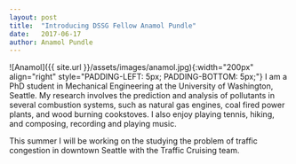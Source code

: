 ```yaml
---
layout: post
title:  "Introducing DSSG Fellow Anamol Pundle"
date:   2017-06-17
author: Anamol Pundle
---
```


![Anamol]({{ site.url }}/assets/images/anamol.jpg){:width="200px" align="right" style="PADDING-LEFT: 5px; PADDING-BOTTOM: 5px;"}
I am a PhD student in Mechanical Engineering at the University of Washington, Seattle.
My research involves the prediction and analysis of pollutants in several combustion systems, such as natural gas engines, coal fired power plants, and wood burning cookstoves. I also enjoy playing tennis, hiking, and composing, recording and playing music. 

This summer I will be working on the studying the problem of traffic congestion in downtown Seattle with the Traffic Cruising team.
